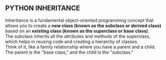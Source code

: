 ## PYTHON INHERITANCE
Inheritance is a fundamental object-oriented programming concept that allows you to create a <strong> new class (known as the subclass or derived class)</strong> based on an <strong>existing class (known as the superclass or base class)</strong>.<br>
The subclass inherits all the attributes and methods of the superclass, which helps in reusing code and creating a hierarchy of classes.<br>
Think of it, like a family relationship where you have a parent and a child. The parent is the "base class," and the child is the "subclass."